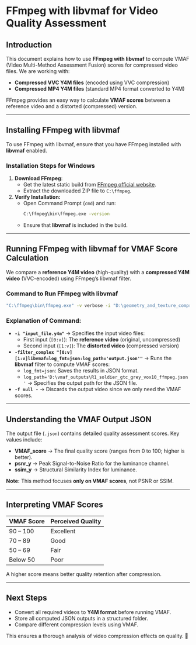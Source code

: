 # FFmpeg with libvmaf for Video Quality Assessment

## Introduction
This document explains how to use **FFmpeg with libvmaf** to compute VMAF (Video Multi-Method Assessment Fusion) scores for compressed video files. We are working with:
- **Compressed VVC Y4M files** (encoded using VVC compression)
- **Compressed MP4 Y4M files** (standard MP4 format converted to Y4M)

FFmpeg provides an easy way to calculate **VMAF scores** between a reference video and a distorted (compressed) version.

---

## **Installing FFmpeg with libvmaf**
To use FFmpeg with libvmaf, ensure that you have FFmpeg installed with **libvmaf** enabled.

### **Installation Steps for Windows**
1. **Download FFmpeg**:
   - Get the latest static build from [FFmpeg official website](https://ffmpeg.org/download.html).
   - Extract the downloaded ZIP file to `C:\ffmpeg`.
2. **Verify Installation:**
   - Open Command Prompt (`cmd`) and run:
     ```sh
     C:\ffmpeg\bin\ffmpeg.exe -version
     ```
   - Ensure that **libvmaf** is included in the build.

---

## **Running FFmpeg with libvmaf for VMAF Score Calculation**
We compare a **reference Y4M video** (high-quality) with a **compressed Y4M video** (VVC-encoded) using FFmpeg’s libvmaf filter.

### **Command to Run FFmpeg with libvmaf**
```sh
"C:\ffmpeg\bin\ffmpeg.exe" -v verbose -i "D:\geometry_and_texture_compression_mp4\R1\soldier_grey_vox10.y4m" -i "D:\geometry_and_texture_compression_vvc\R1\420p_R1\R1_soldier_gtc_grey_vox10.y4m" -filter_complex "[0:v][1:v]libvmaf=log_fmt=json:log_path='D\:\\vmaf_outputs\\R1_soldier_gtc_grey_vox10_ffmpeg.json'" -f null -
```

### **Explanation of Command:**
- **`-i "input_file.y4m"`** → Specifies the input video files:
  - First input (`[0:v]`): The **reference video** (original, uncompressed)
  - Second input (`[1:v]`): The **distorted video** (compressed version)
- **`-filter_complex "[0:v][1:v]libvmaf=log_fmt=json:log_path='output.json'"`** → Runs the **libvmaf** filter to compute VMAF scores:
  - `log_fmt=json`: Saves the results in JSON format.
  - `log_path='D:\vmaf_outputs\R1_soldier_gtc_grey_vox10_ffmpeg.json'` → Specifies the output path for the JSON file.
- **`-f null -`** → Discards the output video since we only need the VMAF scores.

---

## **Understanding the VMAF Output JSON**
The output file (`.json`) contains detailed quality assessment scores. Key values include:
- **VMAF_score** → The final quality score (ranges from 0 to 100; higher is better).
- **psnr_y** → Peak Signal-to-Noise Ratio for the luminance channel.
- **ssim_y** → Structural Similarity Index for luminance.

**Note:** This method focuses **only on VMAF scores**, not PSNR or SSIM.

---

## **Interpreting VMAF Scores**
| **VMAF Score** | **Perceived Quality** |
|--------------|------------------|
| 90 – 100    | Excellent        |
| 70 – 89     | Good             |
| 50 – 69     | Fair             |
| Below 50    | Poor             |

A higher score means better quality retention after compression.

---

## **Next Steps**
- Convert all required videos to **Y4M format** before running VMAF.
- Store all computed JSON outputs in a structured folder.
- Compare different compression levels using VMAF.

This ensures a thorough analysis of video compression effects on quality. 🚀

